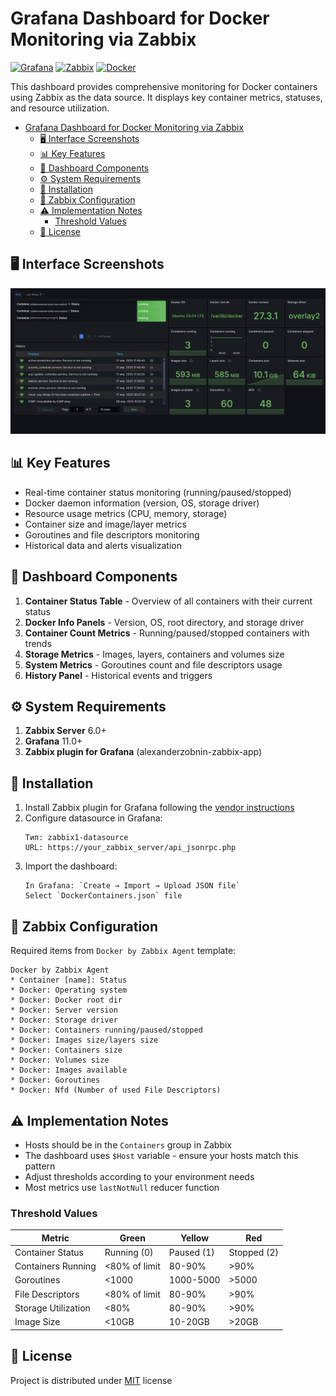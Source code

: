 # Grafana Dashboard for Docker Monitoring via Zabbix

[![Grafana](https://img.shields.io/badge/Grafana-F2F4F9?style=for-the-badge&logo=grafana&logoColor=orange&labelColor=F2F4F9)](https://grafana.com) 
[![Zabbix](https://img.shields.io/badge/Zabbix-D50000?style=for-the-badge&logo=zabbix&logoColor=white)](https://www.zabbix.com) 
[![Docker](https://img.shields.io/badge/Docker-2496ED?style=for-the-badge&logo=docker&logoColor=white)](https://www.docker.com)

This dashboard provides comprehensive monitoring for Docker containers using Zabbix as the data source. It displays key container metrics, statuses, and resource utilization.

<!-- TOC tocDepth:2..3 chapterDepth:2..6 -->
- [Grafana Dashboard for Docker Monitoring via Zabbix](#grafana-dashboard-for-docker-monitoring-via-zabbix)
  - [🖥️ Interface Screenshots](#️-interface-screenshots)
  - [📊 Key Features](#-key-features)
  - [🧩 Dashboard Components](#-dashboard-components)
  - [⚙️ System Requirements](#️-system-requirements)
  - [🚀 Installation](#-installation)
  - [🔧 Zabbix Configuration](#-zabbix-configuration)
  - [⚠️ Implementation Notes](#️-implementation-notes)
    - [Threshold Values](#threshold-values)
  - [📄 License](#-license)
<!-- /TOC -->

## 🖥️ Interface Screenshots

![](./pics/dashboard.png)

## 📊 Key Features

- Real-time container status monitoring (running/paused/stopped)
- Docker daemon information (version, OS, storage driver)
- Resource usage metrics (CPU, memory, storage)
- Container size and image/layer metrics
- Goroutines and file descriptors monitoring
- Historical data and alerts visualization

## 🧩 Dashboard Components  

1. **Container Status Table** - Overview of all containers with their current status
2. **Docker Info Panels** - Version, OS, root directory, and storage driver
3. **Container Count Metrics** - Running/paused/stopped containers with trends
4. **Storage Metrics** - Images, layers, containers and volumes size
5. **System Metrics** - Goroutines count and file descriptors usage
6. **History Panel** - Historical events and triggers


## ⚙️ System Requirements

1. **Zabbix Server** 6.0+
2. **Grafana** 11.0+
3. **Zabbix plugin for Grafana** (alexanderzobnin-zabbix-app)

## 🚀 Installation
1. Install Zabbix plugin for Grafana following the [vendor instructions](https://grafana.com/docs/plugins/alexanderzobnin-zabbix-app/latest/installation/)
2. Configure datasource in Grafana:
   ```
   Тип: zabbix1-datasource
   URL: https://your_zabbix_server/api_jsonrpc.php
   ```
1. Import the dashboard:
   ```
   In Grafana: `Create → Import → Upload JSON file`
   Select `DockerContainers.json` file
   ```

## 🔧 Zabbix Configuration

Required items from `Docker by Zabbix Agent` template:
```plaintext
Docker by Zabbix Agent
* Container [name]: Status
* Docker: Operating system
* Docker: Docker root dir  
* Docker: Server version
* Docker: Storage driver
* Docker: Containers running/paused/stopped
* Docker: Images size/layers size
* Docker: Containers size
* Docker: Volumes size
* Docker: Images available
* Docker: Goroutines
* Docker: Nfd (Number of used File Descriptors)
```

## ⚠️ Implementation Notes

* Hosts should be in the `Containers` group in Zabbix
* The dashboard uses `$Host` variable - ensure your hosts match this pattern
* Adjust thresholds according to your environment needs
* Most metrics use `lastNotNull` reducer function

### Threshold Values

Metric | Green | Yellow | Red
-------|-------|--------|----
Container Status | Running (0) | Paused (1) | Stopped (2)
Containers Running | <80% of limit | 80-90% | >90%
Goroutines | <1000 | 1000-5000 | >5000
File Descriptors | <80% of limit | 80-90% | >90%
Storage Utilization | <80% | 80-90% | >90%
Image Size | <10GB | 10-20GB | >20GB

## 📄 License

Project is distributed under [MIT](./LICENSE.txt) license